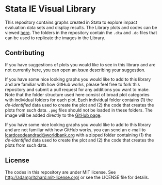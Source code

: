 # Stata IE Visual Library

This repository contains graphs created in Stata to explore impact evaluation data sets and display results. The Library plots and codes can be viewed [here](https://worldbank.github.io/Stata-IE-Visual-Library/). The folders in the repository contain the `.dta` and `.do` files that can be used to replicate the images in the Library.


## Contributing

If you have suggestions of plots you would like to see in this library and are not currently here, you can open an *issue* describing your suggestion.

If you have some nice looking graphs you would like to add to this library and are familiar with how GitHub works, please feel free to fork this repository and submit a pull request for any additions you want to make. Note that the folder structure used here consist of broad plot categories with individual folders for each plot. Each individual folder contains (1) the *de-identified* data used to create the plot and (2) the code that creates the plots from such data. `.png` files should not be loaded in these folders. The image will be added directly to the [GitHub page](https://worldbank.github.io/Stata-IE-Visual-Library/).

If you have some nice looking graphs you would like to add to this library and are not familiar with how GitHub works, you can send an e-mail to lcardosodeandrad@worldbank.org with a zipped folder containing (1) the *de-identified* data used to create the plot and (2) the code that creates the plots from such data.

## License

The codes in this repository are under MIT license. See http://adampritchard.mit-license.org/ or see the LICENSE file for details.